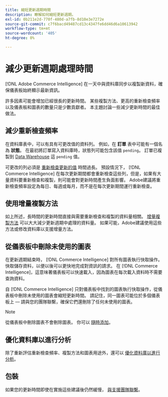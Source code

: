 ```yaml
---
title: 縮短更新週期時間
description: 瞭解如何縮短更新週期。
exl-id: 0b211e2d-770f-480d-a7fb-8d10e3e7272e
source-git-commit: c7f6bacd49487cd13c4347fe6dd46d6a10613942
workflow-type: tm+mt
source-wordcount: '405'
ht-degree: 0%

---
```


# 減少更新週期處理時間

[!DNL Adobe Commerce Intelligence] 在一天中與資料庫同步以複製新資料，確保儀表板始終顯示最新資訊。

許多因素可能會增加已經很長的更新時間。 某些複製方法、更高的重新檢查頻率以及儀表板和圖表的數量只是少數貢獻者。 本主題討論一些減少更新時間的最佳做法。

## 減少重新檢查頻率

在資料庫表中，可以有具有可更改值的資料列。 例如，在 **訂單** 表中可能有一個名為 **狀態**。 在最初將訂單寫入資料庫時，狀態列可能包含該值 `pending`。 訂單已複製到 [Data Warehouse](../data-analyst/data-warehouse-mgr/tour-dwm.md) 這 `pending` 值。

可更改的列必須是 [重新檢查更新的值](../data-analyst/data-warehouse-mgr/cfg-data-rechecks.md) 時間過長。 預設情況下， [!DNL Commerce Intelligence] 在每次更新期間都會重新檢查這些列，但是，如果有大量資料要重新檢查和複製，則可能會對更新時間產生負面影響。 Adobe建議將重新檢查頻率設定為每日、每週或每月，而不是在每次更新期間運行重新檢查。

## 使用增量複製方法

如上所述，長時間的更新時間直接與需要重新檢查和複製的資料量相關。 [增量複製方法](../data-analyst/data-warehouse-mgr/cfg-replication-methods.md) 可以大大減少更新週期中處理的資料量。 如果可能，Adobe建議使用這些方法或修改資料庫以支援增量方法。

## 從儀表板中刪除未使用的圖表

在更新週期結束時， [!DNL Commerce Intelligence] 對所有圖表執行快取操作。 快取儲存資料，以便以後可以更快地完成對資訊的請求。 在 [!DNL Commerce Intelligence]，這意味著儀表板可以快速載入，因為圖表在每次載入資料時不需要查詢資料。

自 [!DNL Commerce Intelligence] 只對儀表板中找到的圖表執行快取操作，從儀表板中刪除未使用的圖表會縮短更新時間。 請記住，同一圖表可能位於多個儀表板上 — 請與您的團隊聯繫，確保它們還刪除了任何未使用的圖表。

>[!NOTE]
>
>從儀表板中刪除圖表不會刪除圖表。 你可以 [隨時添加](../data-user/dashboards/add-charts-dashboard.md)。

## 優化資料庫以進行分析

除了重新評估重新檢查頻率、複製方法和圖表用途外，還可以 [優化資料庫以進行分析](../best-practices/opt-db-analysis.md)。

## 包裝

如果您的更新時間即使在實施這些建議後仍然緩慢， [與支援團隊聯繫](https://experienceleague.adobe.com/docs/commerce-knowledge-base/kb/troubleshooting/miscellaneous/mbi-service-policies.html)。
